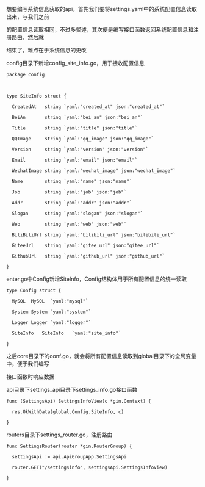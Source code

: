 
想要编写系统信息获取的api，首先我们要将settings.yaml中的系统配置信息读取出来，与我们之前

的配置信息读取相同，不过多赘述，其次便是编写接口函数返回系统配置信息和注册路由，然后就

结束了，难点在于系统信息的更改

config目录下新增config_site_info.go，用于接收配置信息

```
package config

  

type SiteInfo struct {

  CreatedAt   string `yaml:"created_at" json:"created_at"`

  BeiAn       string `yaml:"bei_an" json:"bei_an"`

  Title       string `yaml:"title" json:"title"`

  QQImage     string `yaml:"qq_image" json:"qq_image"`

  Version     string `yaml:"version" json:"version"`

  Email       string `yaml:"email" json:"email"`

  WechatImage string `yaml:"wechat_image" json:"wechat_image"`

  Name        string `yaml:"name" json:"name"`

  Job         string `yaml:"job" json:"job"`

  Addr        string `yaml:"addr" json:"addr"`

  Slogan      string `yaml:"slogan" json:"slogan"`

  Web         string `yaml:"web" json:"web"`

  BiliBiliUrl string `yaml:"bilibili_url" json:"bilibili_url"`

  GiteeUrl    string `yaml:"gitee_url" json:"gitee_url"`

  GithubUrl   string `yaml:"github_url" json:"github_url"`

}
```

enter.go中Config新增SiteInfo，Config结构体用于所有配置信息的统一读取

```
type Config struct {

  MySQL  MySQL  `yaml:"mysql"`

  System System `yaml:"system"`

  Logger Logger `yaml:"logger"`

  SiteInfo   SiteInfo   `yaml:"site_info"`

}
```

之后core目录下的conf.go，就会将所有配置信息读取到global目录下的全局变量中，便于我们编写

接口函数时响应数据

api目录下settings_api目录下settings_info.go接口函数

```
func (SettingsApi) SettingsInfoView(c *gin.Context) {

  res.OkWithData(global.Config.SiteInfo, c)

}
```

routers目录下settings_router.go，注册路由

```
func SettingsRouter(router *gin.RouterGroup) {

  settingsApi := api.ApiGroupApp.SettingsApi

  router.GET("/settingsinfo", settingsApi.SettingsInfoView)

}
```